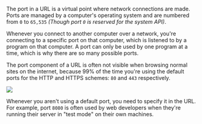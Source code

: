 The port in a URL is a virtual point where network connections are made. Ports are managed by a computer's operating system and are numbered from `0` to `65,535` _(Though port `0` is reserved for the system API)_.

Whenever you connect to another computer over a network, you're connecting to a specific port on that computer, which is listened to by a program on that computer. A port can only be used by one program at a time, which is why there are so many possible ports.

The port component of a URL is often not visible when browsing normal sites on the internet, because 99% of the time you're using the default ports for the HTTP and HTTPS schemes: `80` and `443` respectively.

![](https://storage.googleapis.com/qvault-webapp-dynamic-assets/course_assets/gOCIIe4-632x283.png)

Whenever you aren't using a default port, you need to specify it in the URL. For example, port `8080` is often used by web developers when they're running their server in "test mode" on their own machines.